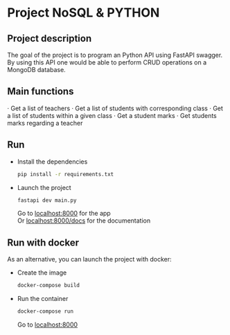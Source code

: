 # Project NoSQL & PYTHON

## Project description

The goal of the project is to program an Python API using FastAPI swagger.
By using this API one would be able to perform CRUD operations on a MongoDB database. 

## Main functions

· Get a list of teachers
· Get a list of students with corresponding class
· Get a list of students within a given class
· Get a student marks
· Get students marks regarding a teacher

## Run

* Install the dependencies

  ``` bash
  pip install -r requirements.txt
  ```

* Launch the project

  ``` bash
  fastapi dev main.py
  ```

  Go to [localhost:8000](http://127.0.0.1:8000/) for the app  
  Or [localhost:8000/docs](http://127.0.0.1:8000/docs) for the documentation

## Run with docker

As an alternative, you can launch the project with docker:

* Create the image

  ``` bash
  docker-compose build
  ```

* Run the container

  ``` bash
  docker-compose run
  ```

  Go to [localhost:8000](http://127.0.0.1:8000/)
